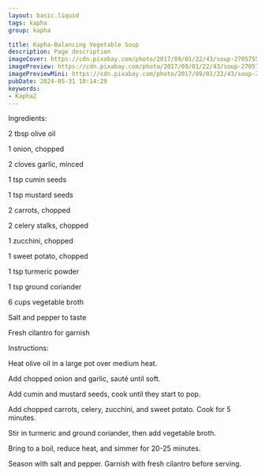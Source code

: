 ```yaml
---
layout: basic.liquid
tags: kapha
group: kapha

title: Kapha-Balancing Vegetable Soup
description: Page description
imageCover: https://cdn.pixabay.com/photo/2017/09/01/22/43/soup-2705755_1280.jpg
imagePreview: https://cdn.pixabay.com/photo/2017/09/01/22/43/soup-2705755_1280.jpg
imagePreviewMini: https://cdn.pixabay.com/photo/2017/09/01/22/43/soup-2705755_1280.jpg
pubDate: 2024-05-31 10:14:29
keywords:
- Kapha2
---
```


Ingredients:

2 tbsp olive oil

1 onion, chopped

2 cloves garlic, minced

1 tsp cumin seeds

1 tsp mustard seeds

2 carrots, chopped

2 celery stalks, chopped

1 zucchini, chopped

1 sweet potato, chopped

1 tsp turmeric powder

1 tsp ground coriander


6 cups vegetable broth

Salt and pepper to taste

Fresh cilantro for garnish

Instructions:

Heat olive oil in a large pot over medium heat.

Add chopped onion and garlic, sauté until soft.

Add cumin and mustard seeds, cook until they start to pop.

Add chopped carrots, celery, zucchini, and sweet potato. Cook for 5 minutes.

Stir in turmeric and ground coriander, then add vegetable broth.

Bring to a boil, reduce heat, and simmer for 20-25 minutes.

Season with salt and pepper. Garnish with fresh cilantro before serving.


